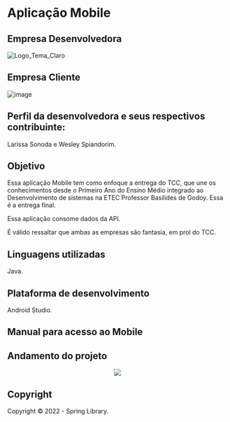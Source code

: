 # Aplicação Mobile

## Empresa Desenvolvedora 

![Logo_Tema_Claro](https://user-images.githubusercontent.com/80417466/204097070-12365f5d-71a3-43c0-b86c-458c84d15c1b.png)

## Empresa Cliente 

![image](https://user-images.githubusercontent.com/80417466/205521539-e6f8519b-a243-455c-a31e-f6512c1eadd4.png)

## Perfil da desenvolvedora e seus respectivos contribuinte:

Larissa Sonoda e Wesley Spiandorim. 

## Objetivo

Essa aplicação Mobile tem como enfoque a entrega do TCC, que une os conhecimentos desde o Primeiro Ano do Ensino Médio integrado ao Desenvolvimento de sistemas na ETEC Professor Basilides de Godoy. Essa é a entrega final.

Essa aplicação consome dados da API.

É válido ressaltar que ambas as empresas são fantasia, em prol do TCC.

## Linguagens utilizadas

Java.

## Plataforma de desenvolvimento

Android Studio.

## Manual para acesso ao Mobile

## Andamento do projeto

<p align = "center">
<img src="http://img.shields.io/static/v1?label=STATUS&message=CONCLUIDO&color=GREEN&style=for-the-badge"/>
</p>

## Copyright

Copyright :copyright: 2022 - Spring Library.
